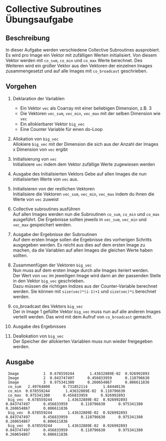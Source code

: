 # Collective Subroutines Übungsaufgabe

## Beschreibung
In dieser Aufgabe werden verschiedene Collective Subroutines ausprobiert.  
Es wird pro Image ein Vektor mit zufälligen Werten initialisiert. Von diesem Vektor werden mit `co_sum`, `co_min` und `co_max` Werte berechnet. Des Weiteren wird ein großer Vektor aus den Vektoren der einzelnen Images zusammengesetzt und auf alle Images mit `co_broadcast` geschrieben.

## Vorgehen

1. Deklaration der Variablen  
   - Ein Vektor  `vec` als Coarray mit einer beliebigen Dimension, z.B. 3
   - Die Vektoren `vec_sum`, `vec_min`, `vec_max` mit der selben Dimension wie `vec`
   - Ein allokierbarer Vektor `big_vec`
   - Eine Counter Variable für einen do-Loop

2. Allokation von `big_vec`  
   Allokiere `big_vec` mit der Dimension die sich aus der Anzahl der Images x Dimension von `vec` ergibt

3. Initialisierung von `vec`  
   Initialisiere `vec` indem dem Vektor zufällige Werte zugewiesen werden

4. Ausgabe des Initialisierten Vektors
   Gebe auf allen Images die nun initialisierten Werte von `vec` aus.

5. Initialisieren von der restlichen Vektoren  
   Initialisiere die Vektoren `vec_sum`, `vec_min`, `vec_max` indem du ihnen die Werte von `vec` zuweist

6. Collective subroutines ausführen  
   Auf allen Images werden nun die Subroutinen `co_sum`, `co_min` und `co_max` ausgeführt. Die Ergebnisse sollten jeweils in `vec_sum`, `vec_min` und `vec_max` gespeichert werden.

7. Ausgabe der Ergebnisse der Subroutinen  
   Auf dem ersten Image sollen die Ergebnisse des vorherigen Schritts ausgegeben werden. Es reicht aus dies auf dem ersten Image zu machen, da die Variablen auf allen Images die gleichen Werte haben sollten.

8. Zusammenfügen der Vektoren `big_vec`  
   Nun muss auf dem ersten Image durch alle Images iteriert werden.  
   Der Wert von `vec` im jeweiligen Image wird dann an der passenden Stelle in den Vektor `big_vec` geschrieben.  
   Dazu müssen die richtigen Indizes aus der Counter-Variable berechnet werden.
   Sie können mit `size(vec)*(i-1)+1` und `size(vec)*i` berechnet werden.

9. co_broadcast des Vektors `big_vec`  
   Der in Image 1 gefüllte Vektor `big_vec` muss nun auf alle anderen Images verteilt werden. Das wird mit dem Aufruf von `co_broadcast` gemacht.

10. Ausgabe des Ergebnisses  

11. Deallokation von `big_vec`  
   Der Speicher der allokierten Variablen muss nun wieder freigegeben werden.

## Ausgabe

```
 Image           1  0.678559244       1.43632889E-02  0.926992893   
 Image           2  0.843747497      0.456833959      0.110796630     
 Image           3  0.975341380      0.260654867      0.806611836   
 co_sum   2.49764800      0.731852114       1.84440136    
 co_min  0.678559244       1.43632889E-02  0.110796630    
 co_max  0.975341380      0.456833959      0.926992893    
 big_vec  0.678559244       1.43632889E-02  0.926992893      0.843747497      0.456833959      0.110796630      0.975341380      0.260654867      0.806611836    
 big_vec  0.678559244       1.43632889E-02  0.926992893      0.843747497      0.456833959      0.110796630      0.975341380      0.260654867      0.806611836     
 big_vec  0.678559244       1.43632889E-02  0.926992893      0.843747497      0.456833959      0.110796630      0.975341380      0.260654867      0.806611836
```